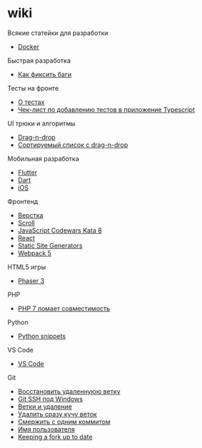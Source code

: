# wiki

Всякие статейки для разработки

- [Docker](./docker/README.MD)

Быстрая разработка

- [Как фиксить баги](./rad/bugfix/README.MD)

Тесты на фронте

- [О тестах](./tests/README.md)
- [Чек-лист по добавлению тестов в приложение Typescript](./tests/check-list-add-unit-test-ts.md)

UI трюки и алгоритмы

- [Drag-n-drop](./algo/ui/drag-n-drop.md)
- [Сортируемый список с drag-n-drop](./algo/ui/dnd-sortable-list.md)

Мобильная разработка

- [Flutter](flutter/README.md)
- [Dart](dart/README.md)
- [iOS](ios/README.md)

Фронтенд

- [Верстка](front/common/verstka.md)
- [Scroll](front/scroll/README.MD)
- [JavaScript Codewars Kata 8](javascript/kata/kata8.md)
- [React](react/README.md)
- [Static Site Generators](ssg/readme.md)
- [Webpack 5](webpack/README.md)

HTML5 игры

- [Phaser 3](phaser/README.md)

PHP

- [PHP 7 ломает совместимость](php/index.md)

Python

- [Python snippets](python/readme.md)

VS Code

- [VS Code](vscode/index.md)

Git

- [Восстановить удаленнуюю ветку](git/undelete.md)
- [Git SSH под Windows](git/ssh.md)
- [Ветки и удаление](git/commands.md)
- [Удалить сразу кучу веток](git/commands.md)
- [Смержить с одним коммитом](git/merge.md)
- [Имя пользователя](git/username.md)
- [Keeping a fork up to date](git/fork.md)
